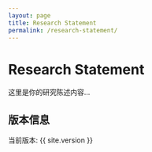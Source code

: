 ```yaml
---
layout: page
title: Research Statement
permalink: /research-statement/
---
```


# Research Statement

这里是你的研究陈述内容...

## 版本信息

当前版本: {{ site.version }}
